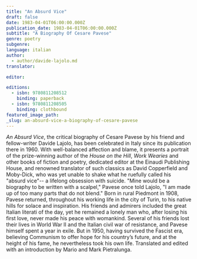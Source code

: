 ```yaml
---
title: "An Absurd Vice"
draft: false
date: 1983-04-01T06:00:00.000Z
publication_date: 1983-04-01T06:00:00.000Z
subtitle: "A Biography Of Cesare Pavese"
genre: poetry
subgenre:
language: italian
author:
  - author/davide-lajolo.md
translator:

editor:

editions:
  - isbn: 9780811208512
    binding: paperback
  - isbn: 9780811208505
    binding: clothbound
featured_image_path:
_slug: an-absurd-vice-a-biography-of-cesare-pavese
---
```


_An Absurd Vice_, the critical biography of Cesare Pavese by his friend and fellow-writer Davide Lajolo, has been celebrated in Italy since its publication there in 1960. With well-balanced affection and blame, it presents a portrait of the prize-winning author of the _House on the Hill_, _Work Wearies_ and other books of fiction and poetry, dedicated editor at the Einaudi Publishing House, and renowned translator of such classics as David Copperfield and Moby-Dick, who was yet unable to shake what he ruefully called his "absurd vice"-- a lifelong obsession with suicide. "Mine would be a biography to be written with a scalpel," Pavese once told Lajolo, "I am made up of too many parts that do not blend." Born in rural Piedmont in 1908, Pavese returned, throughout his working life in the city of Turin, to his native hills for solace and inspiration. His friends and admirers included the great Italian literati of the day, yet he remained a lonely man who, after losing his first love, never made his peace with womankind. Several of his friends lost their lives in World War II and the Italian civil war of resistance, and Pavese himself spent a year in exile. But in 1950, having survived the Fascist era, believing Communism to offer hope for his country’s future, and at the height of his fame, he nevertheless took his own life. Translated and edited with an introduction by Mario and Mark Pietralunga.

